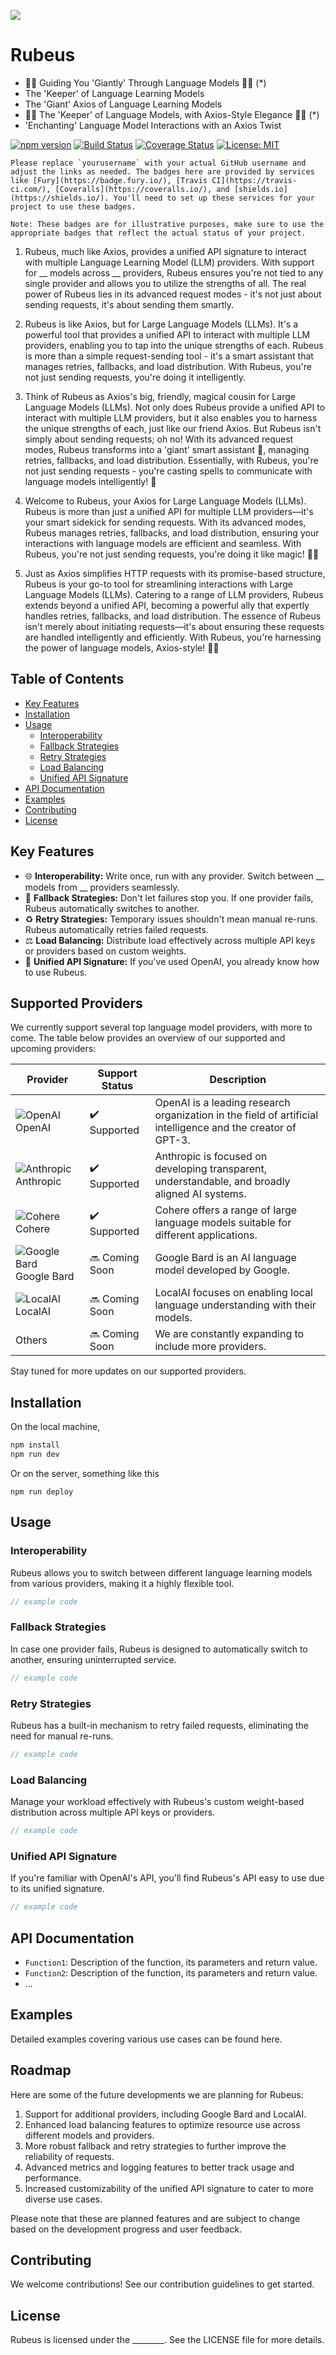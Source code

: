 ![](/docs/images/Sticker.png)
# Rubeus
- 🧙‍♂️ Guiding You 'Giantly' Through Language Models 🧙‍♂️ (*)
- The 'Keeper' of Language Learning Models
- The 'Giant' Axios of Language Learning Models
- 🧙‍♂️ The 'Keeper' of Language Models, with Axios-Style Elegance 🧙‍♂️ (*)
- 'Enchanting' Language Model Interactions with an Axios Twist

[![npm version](https://badge.fury.io/js/rubeus.svg)](https://badge.fury.io/js/rubeus)
[![Build Status](https://travis-ci.com/yourusername/rubeus.svg?branch=master)](https://travis-ci.com/yourusername/rubeus)
[![Coverage Status](https://coveralls.io/repos/github/yourusername/rubeus/badge.svg?branch=master)](https://coveralls.io/github/yourusername/rubeus?branch=master)
[![License: MIT](https://img.shields.io/badge/License-MIT-yellow.svg)](https://opensource.org/licenses/MIT)

```todo
Please replace `yourusername` with your actual GitHub username and adjust the links as needed. The badges here are provided by services like [Fury](https://badge.fury.io/), [Travis CI](https://travis-ci.com/), [Coveralls](https://coveralls.io/), and [shields.io](https://shields.io/). You'll need to set up these services for your project to use these badges.

Note: These badges are for illustrative purposes, make sure to use the appropriate badges that reflect the actual status of your project.
```

1. Rubeus, much like Axios, provides a unified API signature to interact with multiple Language Learning Model (LLM) providers. With support for __ models across __ providers, Rubeus ensures you're not tied to any single provider and allows you to utilize the strengths of all. The real power of Rubeus lies in its advanced request modes - it's not just about sending requests, it's about sending them smartly.

2. Rubeus is like Axios, but for Large Language Models (LLMs). It's a powerful tool that provides a unified API to interact with multiple LLM providers, enabling you to tap into the unique strengths of each. Rubeus is more than a simple request-sending tool - it's a smart assistant that manages retries, fallbacks, and load distribution. With Rubeus, you're not just sending requests, you're doing it intelligently.

3. Think of Rubeus as Axios's big, friendly, magical cousin for Large Language Models (LLMs). Not only does Rubeus provide a unified API to interact with multiple LLM providers, but it also enables you to harness the unique strengths of each, just like our friend Axios. But Rubeus isn't simply about sending requests; oh no! With its advanced request modes, Rubeus transforms into a 'giant' smart assistant 🎩, managing retries, fallbacks, and load distribution. Essentially, with Rubeus, you're not just sending requests - you're casting spells to communicate with language models intelligently! 🚀

4. Welcome to Rubeus, your Axios for Large Language Models (LLMs). Rubeus is more than just a unified API for multiple LLM providers—it's your smart sidekick for sending requests. With its advanced modes, Rubeus manages retries, fallbacks, and load distribution, ensuring your interactions with language models are efficient and seamless. With Rubeus, you're not just sending requests, you're doing it like magic! 🎩🚀

5. Just as Axios simplifies HTTP requests with its promise-based structure, Rubeus is your go-to tool for streamlining interactions with Large Language Models (LLMs). Catering to a range of LLM providers, Rubeus extends beyond a unified API, becoming a powerful ally that expertly handles retries, fallbacks, and load distribution. The essence of Rubeus isn't merely about initiating requests—it's about ensuring these requests are handled intelligently and efficiently. With Rubeus, you're harnessing the power of language models, Axios-style! 💼🚀

## Table of Contents

- [Key Features](#key-features)
- [Installation](#installation)
- [Usage](#usage)
  - [Interoperability](#interoperability)
  - [Fallback Strategies](#fallback-strategies)
  - [Retry Strategies](#retry-strategies)
  - [Load Balancing](#load-balancing)
  - [Unified API Signature](#unified-api-signature)
- [API Documentation](#api-documentation)
- [Examples](#examples)
- [Contributing](#contributing)
- [License](#license)

## Key Features

- :globe_with_meridians: **Interoperability:** Write once, run with any provider. Switch between __ models from __ providers seamlessly.
- :arrows_counterclockwise: **Fallback Strategies:** Don't let failures stop you. If one provider fails, Rubeus automatically switches to another.
- :recycle: **Retry Strategies:** Temporary issues shouldn't mean manual re-runs. Rubeus automatically retries failed requests.
- :balance_scale: **Load Balancing:** Distribute load effectively across multiple API keys or providers based on custom weights.
- :memo: **Unified API Signature:** If you've used OpenAI, you already know how to use Rubeus.

## Supported Providers

We currently support several top language model providers, with more to come. The table below provides an overview of our supported and upcoming providers:

| Provider  | Support Status  | Description |
|---|---|---|
| ![OpenAI](logo_link) OpenAI  | :heavy_check_mark: Supported  | OpenAI is a leading research organization in the field of artificial intelligence and the creator of GPT-3. |
| ![Anthropic](logo_link) Anthropic  | :heavy_check_mark: Supported  | Anthropic is focused on developing transparent, understandable, and broadly aligned AI systems. |
| ![Cohere](logo_link) Cohere  | :heavy_check_mark: Supported  | Cohere offers a range of large language models suitable for different applications. |
| ![Google Bard](logo_link) Google Bard  | :soon: Coming Soon  | Google Bard is an AI language model developed by Google. |
| ![LocalAI](logo_link) LocalAI  | :soon: Coming Soon  | LocalAI focuses on enabling local language understanding with their models. |
| Others  | :soon: Coming Soon  | We are constantly expanding to include more providers. |

Stay tuned for more updates on our supported providers.

## Installation
On the local machine,
```bash
npm install
npm run dev
```
Or on the server, something like this
```
npm run deploy
```

## Usage

### Interoperability
Rubeus allows you to switch between different language learning models from various providers, making it a highly flexible tool.
```javascript
// example code
```

### Fallback Strategies
In case one provider fails, Rubeus is designed to automatically switch to another, ensuring uninterrupted service.
```javascript
// example code
```

### Retry Strategies
Rubeus has a built-in mechanism to retry failed requests, eliminating the need for manual re-runs.
```javascript
// example code
```

### Load Balancing
Manage your workload effectively with Rubeus's custom weight-based distribution across multiple API keys or providers.
```javascript
// example code
```

### Unified API Signature
If you're familiar with OpenAI's API, you'll find Rubeus's API easy to use due to its unified signature.
```javascript
// example code
```

## API Documentation

- `Function1`: Description of the function, its parameters and return value.
- `Function2`: Description of the function, its parameters and return value.
- ...

## Examples

Detailed examples covering various use cases can be found here.

## Roadmap

Here are some of the future developments we are planning for Rubeus:

1. Support for additional providers, including Google Bard and LocalAI.
2. Enhanced load balancing features to optimize resource use across different models and providers.
3. More robust fallback and retry strategies to further improve the reliability of requests.
4. Advanced metrics and logging features to better track usage and performance.
5. Increased customizability of the unified API signature to cater to more diverse use cases.

Please note that these are planned features and are subject to change based on the development progress and user feedback.

## Contributing

We welcome contributions! See our contribution guidelines to get started.

## License

Rubeus is licensed under the ________. See the LICENSE file for more details.
